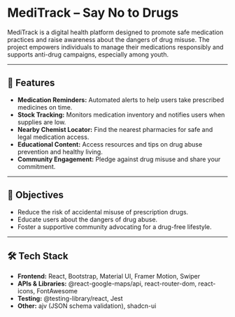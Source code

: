 # MediTrack – Say No to Drugs

MediTrack is a digital health platform designed to promote safe medication practices and raise awareness about the dangers of drug misuse. The project empowers individuals to manage their medications responsibly and supports anti-drug campaigns, especially among youth.

---

## 🚀 Features

- **Medication Reminders:** Automated alerts to help users take prescribed medicines on time.
- **Stock Tracking:** Monitors medication inventory and notifies users when supplies are low.
- **Nearby Chemist Locator:** Find the nearest pharmacies for safe and legal medication access.
- **Educational Content:** Access resources and tips on drug abuse prevention and healthy living.
- **Community Engagement:** Pledge against drug misuse and share your commitment.

---

## 🎯 Objectives

- Reduce the risk of accidental misuse of prescription drugs.
- Educate users about the dangers of drug abuse.
- Foster a supportive community advocating for a drug-free lifestyle.

---

## 🛠️ Tech Stack

- **Frontend:** React, Bootstrap, Material UI, Framer Motion, Swiper
- **APIs & Libraries:** @react-google-maps/api, react-router-dom, react-icons, FontAwesome
- **Testing:** @testing-library/react, Jest
- **Other:** ajv (JSON schema validation), shadcn-ui


